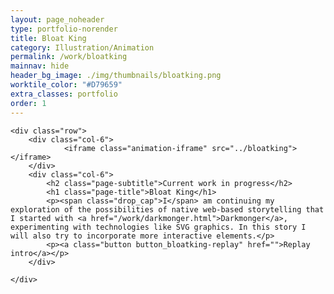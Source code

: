 ```yaml
---
layout: page_noheader
type: portfolio-norender
title: Bloat King
category: Illustration/Animation
permalink: /work/bloatking
mainnav: hide
header_bg_image: ./img/thumbnails/bloatking.png
worktile_color: "#D79659"
extra_classes: portfolio
order: 1
---
```


<div class="wrapper">

	<div class="row">
		<div class="col-6">			
				<iframe class="animation-iframe" src="../bloatking"></iframe>
		</div>
		<div class="col-6">
			<h2 class="page-subtitle">Current work in progress</h2>
			<h1 class="page-title">Bloat King</h1>			
			<p><span class="drop_cap">I</span> am continuing my exploration of the possibilities of native web-based storytelling that I started with <a href="/work/darkmonger.html">Darkmonger</a>, experimenting with technologies like SVG graphics. In this story I will also try to incorporate more interactive elements.</p>
			<p><a class="button button_bloatking-replay" href="">Replay intro</a></p>			 
		</div>
				
	</div>
</div>